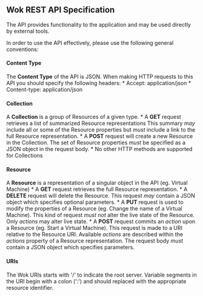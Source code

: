 ## Wok REST API Specification

The API provides functionality to the application and may be used directly by
external tools.

In order to use the API effectively, please use the following general
conventions:

#### Content Type
The **Content Type** of the API is JSON.
When making HTTP requests to this API you should specify the following headers:
    * Accept: application/json
    * Content-type: application/json

#### Collection
A **Collection** is a group of Resources of a given type.
    * A **GET** request retrieves a list of summarized Resource representations
      This summary *may* include all or some of the Resource properties but
      *must* include a link to the full Resource representation.
    * A **POST** request will create a new Resource in the Collection. The set
      of Resource properties *must* be specified as a JSON object in the request
      body.
    * No other HTTP methods are supported for Collections

#### Resource
A **Resource** is a representation of a singular object in the API (eg. Virtual
Machine)
    * A **GET** request retrieves the full Resource representation.
    * A **DELETE** request will delete the Resource. This request *may* contain
      a JSON object which specifies optional parameters.
    * A **PUT** request is used to modify the properties of a Resource (eg.
      Change the name of a Virtual Machine). This kind of request *must not*
      alter the live state of the Resource. Only *actions* may alter live state.
    * A **POST** request commits an *action* upon a Resource (eg. Start a
      Virtual Machine). This request is made to a URI relative to the Resource
      URI. Available *actions* are described within the *actions* property of a
      Resource representation.  The request body *must* contain a JSON object
      which specifies parameters.

#### URIs
The Wok URIs starts with '/' to indicate the root server.
Variable segments in the URI begin with a colon (':') and should replaced with
the appropriate resource identifier.
